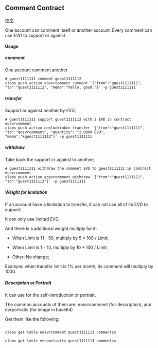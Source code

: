 ## Comment Contract

[中文](README-cn.md)

One account can comment itself or another account. Every comment can use EVD to support or against.

#### Usage

##### comment 

One account comment another

```
# guest1111111 comment guest1111112
cleos push action eosvrcomment comment '{"from":"guest1111111", "to":"guest1111112", "memo":"hello, good."}' -p guest1111111
```


##### transfer 

Support or against another by EVD;

```
# guest1111111 support guest1111112 with 2 EVD in contract eosvrcomment
cleos push action eoslocktoken transfer '{"from":"guest1111111", "to":"eosvrcomment", "quantity": "2.0000 EVD", "memo":"+guest1111112"}' -p guest1111111

```


##### withdraw 

Take back the support or against to another;

```
# guest1111111 withdraw the comment EVD to guest1111112 in contract eosvrcomment
cleos push action eosvrcomment withdraw '{"from":"guest1111111", "to":"guest1111112"}' -p guest1111111

```

##### Weight for limitation

If an account have a limitation to transfer, it can not use all of its EVD to support.

It can only use limited EVD.

And there is a additional weight multiply for it:

- When Limit is 11 - 50, multiply by 5 * 100 / Limit;

- When Limit is 1 - 10, multiply by 10 * 100 / Limit;

- Other: No change;

Example: when transfer limit is 1% per month, its comment will multiply by 1000.


##### Description or Portrait

It can use for the self-introduction or portrait.

The common accounts of them are: eosvrcomment (for description), and evrportraits  (for image in base64)

Get them like the following:

```

cleos get table eosvrcomment guest1111113 commentss

cleos get table evrportraits guest1111113 commentss

```